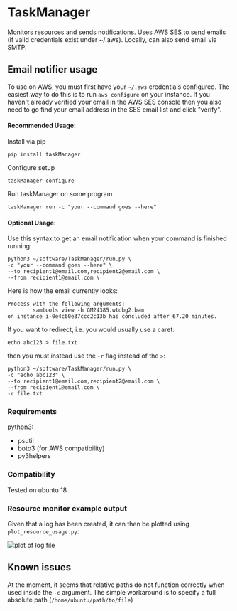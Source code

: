 # TaskManager
Monitors resources and sends notifications. Uses AWS SES to send emails (if valid credentials exist under ~/.aws). Locally, can also send email via SMTP.

## Email notifier usage

To use on AWS, you must first have your `~/.aws` credentials configured. The easiest way to do this is to run `aws configure` on your instance. If you haven't already verified your email in the AWS SES console then you also need to go find your email address in the SES email list and click "verify".

#### Recommended Usage:
Install via pip   

```pip install taskManager```

Configure setup

```taskManager configure```

Run taskManager on some program

```taskManager run -c "your --command goes --here"```


#### Optional Usage:

Use this syntax to get an email notification when your command is finished running:

```
python3 ~/software/TaskManager/run.py \
-c "your --command goes --here" \
--to recipient1@email.com,recipient2@email.com \
--from recipient1@email.com \
```

Here is how the email currently looks:

```
Process with the following arguments:
        samtools view -h GM24385.wtdbg2.bam
on instance i-0e4c60e37ccc2c13b has concluded after 67.20 minutes.
```

If you want to redirect, i.e. you would usually use a caret:

```
echo abc123 > file.txt
```

then you must instead use the `-r` flag instead of the `>`:

```
python3 ~/software/TaskManager/run.py \
-c "echo abc123" \
--to recipient1@email.com,recipient2@email.com \
--from recipient1@email.com \
-r file.txt
```

### Requirements
python3:
  - psutil
  - boto3 (for AWS compatibility)
  - py3helpers
 
### Compatibility
Tested on ubuntu 18

### Resource monitor example output
Given that a log has been created, it can then be plotted using `plot_resource_usage.py`:

![plot of log file](https://github.com/rlorigro/TaskManager/raw/master/log_2019_2_11_17_33_19_458174.png)

## Known issues

At the moment, it seems that relative paths do not function correctly when used inside the `-c` argument. The simple workaround is to specify a full absolute path (`/home/ubuntu/path/to/file`)



